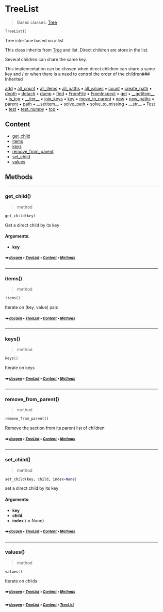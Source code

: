 # TreeList

> Bases classes: [Tree](tree-tree.md#tree)

``` python
TreeList()
```

Tree interface based on a list

This class inherits from [Tree](tree-tree.md#tree) and list. Direct children are store in the list.

Several children can share the same key.

This implementation can be chosen when direct children can share a same key and / or when there is
a need to control the order of the children### Inherited

[add](tree-tree.md#add) :black_small_square: [all_count](tree-tree.md#all_count) :black_small_square: [all_items](tree-tree.md#all_items) :black_small_square: [all_paths](tree-tree.md#all_paths) :black_small_square: [all_values](tree-tree.md#all_values) :black_small_square: [count](tree-tree.md#count) :black_small_square: [create_path](tree-tree.md#create_path) :black_small_square: [depth](tree-tree.md#depth) :black_small_square: [detach](tree-tree.md#detach) :black_small_square: [dump](tree-tree.md#dump) :black_small_square: [find](tree-tree.md#find) :black_small_square: [FromFile](tree-tree.md#fromfile) :black_small_square: [FromInspect](tree-tree.md#frominspect) :black_small_square: [get](tree-tree.md#get) :black_small_square: [\_\_getitem__](tree-tree.md#__getitem__) :black_small_square: [is_top](tree-tree.md#is_top) :black_small_square: [\_\_iter__](tree-tree.md#__iter__) :black_small_square: [join_keys](tree-tree.md#join_keys) :black_small_square: [key](tree-tree.md#key) :black_small_square: [move_to_parent](tree-tree.md#move_to_parent) :black_small_square: [new](tree-tree.md#new) :black_small_square: [new_paths](tree-tree.md#new_paths) :black_small_square: [parent](tree-tree.md#parent) :black_small_square: [path](tree-tree.md#path) :black_small_square: [\_\_setitem__](tree-tree.md#__setitem__) :black_small_square: [solve_path](tree-tree.md#solve_path) :black_small_square: [solve_to_missing](tree-tree.md#solve_to_missing) :black_small_square: [\_\_str__](docum-documentation.md#__str__) :black_small_square: [Test](docum-section.md#test) :black_small_square: [test](parse---parser.md#test) :black_small_square: [test_numpy](tree-tree.md#test_numpy) :black_small_square: [top](tree-tree.md#top) :black_small_square:

## Content

- [get_child](tree-treelist.md#get_child)
- [items](tree-treelist.md#items)
- [keys](tree-treelist.md#keys)
- [remove_from_parent](tree-treelist.md#remove_from_parent)
- [set_child](tree-treelist.md#set_child)
- [values](tree-treelist.md#values)

## Methods



----------
### get_child()

> method

``` python
get_child(key)
```

Get a direct child by its key

#### Arguments:
- **key**

##### <sub>:arrow_right: [docgen](index.md#docgen) :black_small_square: [TreeList](tree-treelist.md#treelist) :black_small_square: [Content](tree-treelist.md#content) :black_small_square: [Methods](tree-treelist.md#methods)</sub>

----------
### items()

> method

``` python
items()
```

Iterate on (key, value) pais

##### <sub>:arrow_right: [docgen](index.md#docgen) :black_small_square: [TreeList](tree-treelist.md#treelist) :black_small_square: [Content](tree-treelist.md#content) :black_small_square: [Methods](tree-treelist.md#methods)</sub>

----------
### keys()

> method

``` python
keys()
```

Iterate on keys

##### <sub>:arrow_right: [docgen](index.md#docgen) :black_small_square: [TreeList](tree-treelist.md#treelist) :black_small_square: [Content](tree-treelist.md#content) :black_small_square: [Methods](tree-treelist.md#methods)</sub>

----------
### remove_from_parent()

> method

``` python
remove_from_parent()
```

Remove the section from its parent list of children

##### <sub>:arrow_right: [docgen](index.md#docgen) :black_small_square: [TreeList](tree-treelist.md#treelist) :black_small_square: [Content](tree-treelist.md#content) :black_small_square: [Methods](tree-treelist.md#methods)</sub>

----------
### set_child()

> method

``` python
set_child(key, child, index=None)
```

set a direct child by its key

#### Arguments:
- **key**
- **child**
- **index** ( = None)

##### <sub>:arrow_right: [docgen](index.md#docgen) :black_small_square: [TreeList](tree-treelist.md#treelist) :black_small_square: [Content](tree-treelist.md#content) :black_small_square: [Methods](tree-treelist.md#methods)</sub>

----------
### values()

> method

``` python
values()
```

Iterate on childs

##### <sub>:arrow_right: [docgen](index.md#docgen) :black_small_square: [TreeList](tree-treelist.md#treelist) :black_small_square: [Content](tree-treelist.md#content) :black_small_square: [Methods](tree-treelist.md#methods)</sub>

##### <sub>:arrow_right: [docgen](index.md#docgen) :black_small_square: [TreeList](tree-treelist.md#treelist) :black_small_square: [Content](tree-treelist.md#content) :black_small_square: [TreeList](tree-treelist.md#treelist)</sub>